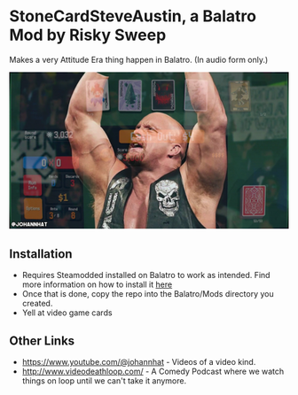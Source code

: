 # StoneCardSteveAustin, a Balatro Mod by Risky Sweep 

Makes a very Attitude Era thing happen in Balatro. (In audio form only.)

![Someone give this guy a beer](what.png)

## Installation

- Requires Steamodded installed on Balatro to work as intended. Find more information on how to install it [here](https://github.com/Steamodded/smods/wiki)
- Once that is done, copy the repo into the Balatro/Mods directory you created. 
- Yell at video game cards


## Other Links

- https://www.youtube.com/@johannhat - Videos of a video kind.
- http://www.videodeathloop.com/ - A Comedy Podcast where we watch things on loop until we can't take it anymore.